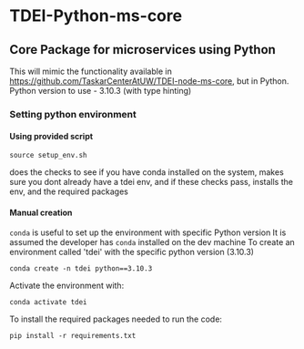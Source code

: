 # TDEI-Python-ms-core
## Core Package for microservices using Python
This will mimic the functionality available in https://github.com/TaskarCenterAtUW/TDEI-node-ms-core, but in Python.
Python version to use - 3.10.3 (with type hinting)

### Setting python environment
#### Using provided script
```
source setup_env.sh
```
does the checks to see if you have conda installed on the system, makes sure you dont already have a tdei env, and if these checks pass, installs the env, and the required packages

#### Manual creation
`conda` is useful to set up the environment with specific Python version
It is assumed the developer has `conda` installed on the dev machine
To create an environment called 'tdei' with the specific python version (3.10.3)
```
conda create -n tdei python==3.10.3
```
Activate the environment with:
```
conda activate tdei
```
To install the required packages needed to run the code:
```
pip install -r requirements.txt
```